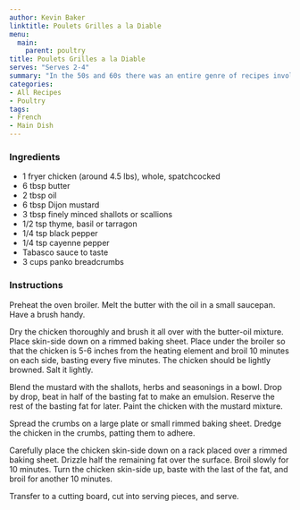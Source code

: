```yaml
---
author: Kevin Baker
linktitle: Poulets Grilles a la Diable
menu:
  main:
    parent: poultry
title: Poulets Grilles a la Diable
serves: "Serves 2-4"
summary: "In the 50s and 60s there was an entire genre of recipes involving cooking with your broiler. In an earlier age, this was generally what was meant by 'grilled'. I love charcoal grilling, but I hope this recipe will convince you to reclaim the broiler as a primary cooking method."
categories:
- All Recipes
- Poultry
tags:
- French
- Main Dish
---
```

### Ingredients

<div class="ingredient-list">
  
* 1 fryer chicken (around 4.5 lbs), whole, spatchcocked  
* 6 tbsp butter  
* 2 tbsp oil   
* 6 tbsp Dijon mustard  
* 3 tbsp finely minced shallots or scallions  
* 1/2 tsp thyme, basil or tarragon  
* 1/4 tsp black pepper  
* 1/4 tsp cayenne pepper 
* Tabasco sauce to taste  
* 3 cups panko breadcrumbs  

</div>

### Instructions
Preheat the oven broiler. Melt the butter with the oil in a small saucepan.  Have a brush handy.

Dry the chicken thoroughly and brush it all over with the butter-oil mixture. Place skin-side down on a rimmed baking sheet. Place under the broiler so that the chicken is 5-6 inches from the heating element and broil 10 minutes on each side, basting every five minutes. The chicken should be lightly browned. Salt it lightly.

Blend the mustard with the shallots, herbs and seasonings in a bowl. Drop by drop, beat in half of the basting fat to make an emulsion.  Reserve the rest of the basting fat for later.  Paint the chicken with the mustard mixture.

Spread the crumbs on a large plate or small rimmed baking sheet. Dredge the chicken in the crumbs, patting them to adhere. 

Carefully place the chicken skin-side down on a rack placed over a rimmed baking sheet.  Drizzle half the remaining fat over the surface. Broil slowly for 10 minutes.  Turn the chicken skin-side up, baste with the last of the fat, and broil for another 10 minutes.

Transfer to a cutting board, cut into serving pieces, and serve.
